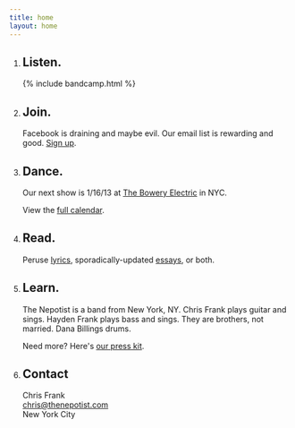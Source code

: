 ```yaml
---
title: home
layout: home
---
```


1. ## Listen.
    {% include bandcamp.html %}

2. ## Join.
    Facebook is draining and maybe evil.
    Our email list is rewarding and good.
    [Sign up](http://eepurl.com/rmK2T).

3. ## Dance.
    Our next show is
    1/16/13 at [The Bowery Electric](http://www.theboweryelectric.com) in NYC.

    View the [full calendar](/gigs.html).

4. ## Read.
    Peruse [lyrics](/lyrics),
    sporadically-updated [essays](/essays),
    or both.

5. ## Learn.
    The Nepotist is a band from New York, NY.
    Chris Frank plays guitar and sings. Hayden Frank plays bass and sings.
    They are brothers, not married. Dana Billings drums.

    Need more? Here's [our press kit](/presskit.html).

6. ## Contact
    Chris Frank  
    [chris@thenepotist.com](mailto:chris@thenepotist.com)  
    New York City

